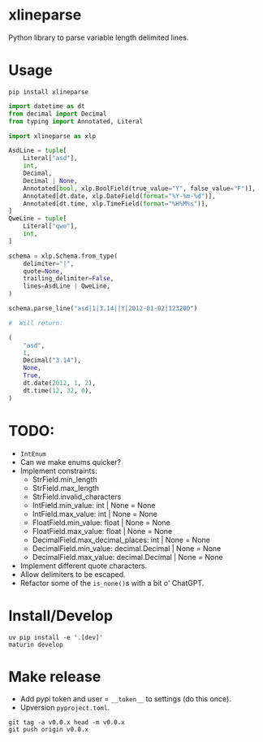 # xlineparse

Python library to parse variable length delimited lines.

# Usage

```shell
pip install xlineparse
```

```python
import datetime as dt
from decimal import Decimal
from typing import Annotated, Literal

import xlineparse as xlp

AsdLine = tuple[
    Literal["asd"],
    int,
    Decimal,
    Decimal | None,
    Annotated[bool, xlp.BoolField(true_value="Y", false_value="F")],
    Annotated[dt.date, xlp.DateField(format="%Y-%m-%d")],
    Annotated[dt.time, xlp.TimeField(format="%H%M%s")],
]
QweLine = tuple[
    Literal["qwe"],
    int,
]

schema = xlp.Schema.from_type(
    delimiter="|",
    quote=None,
    trailing_delimiter=False,
    lines=AsdLine | QweLine,
)

schema.parse_line("asd|1|3.14||Y|2012-01-02|123200")

#  Will return:

(
    "asd",
    1,
    Decimal("3.14"),
    None,
    True,
    dt.date(2012, 1, 2),
    dt.time(12, 32, 0),
)
```

# TODO:

- `IntEnum`
- Can we make enums quicker?
- Implement constraints:
    - StrField.min_length
    - StrField.max_length
    - StrField.invalid_characters
    - IntField.min_value: int | None = None
    - IntField.max_value: int | None = None
    - FloatField.min_value: float | None = None
    - FloatField.max_value: float | None = None
    - DecimalField.max_decimal_places: int | None = None
    - DecimalField.min_value: decimal.Decimal | None = None
    - DecimalField.max_value: decimal.Decimal | None = None
- Implement different quote characters.
- Allow delimiters to be escaped.
- Refactor some of the `is_none()`s with a bit o' ChatGPT.

# Install/Develop

```shell
uv pip install -e '.[dev]'
maturin develop
```

# Make release

- Add pypi token and user = `__token__` to settings (do this once).
- Upversion `pyproject.toml`.

```shell
git tag -a v0.0.x head -m v0.0.x
git push origin v0.0.x
```
